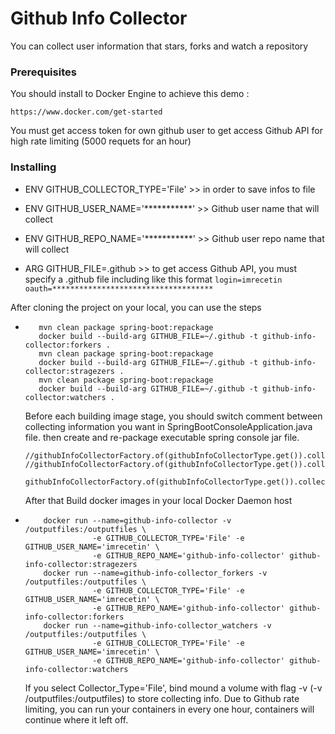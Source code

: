 # Github Info Collector

You can collect user information that stars, forks and watch a repository

### Prerequisites

You should install to Docker Engine to achieve this demo :

```
https://www.docker.com/get-started
```

You must get access token for own github user to get access Github API for high rate limiting (5000 requets for an hour)

### Installing

- ENV GITHUB_COLLECTOR_TYPE='File'              >> in order to save infos to file
- ENV GITHUB_USER_NAME='***********'            >> Github user name that will collect
- ENV GITHUB_REPO_NAME='***********'            >> Github user repo name that will collect

- ARG GITHUB_FILE=.github                       >> to get access Github API, you must specify a .github file including like this format
            ```login=imrecetin``` <br/>
            ```oauth=************************************``` <br/>
            
 After cloning the project on your local, you can use the steps <br/>
 
 -  ```
       mvn clean package spring-boot:repackage
       docker build --build-arg GITHUB_FILE=~/.github -t github-info-collector:forkers .
       mvn clean package spring-boot:repackage
       docker build --build-arg GITHUB_FILE=~/.github -t github-info-collector:stragezers .
       mvn clean package spring-boot:repackage
       docker build --build-arg GITHUB_FILE=~/.github -t github-info-collector:watchers .
    ```
       Before each building image stage, you should switch comment between collecting information you want 
       in SpringBootConsoleApplication.java file.
       then create and re-package executable spring console jar file.
       
        //githubInfoCollectorFactory.of(githubInfoCollectorType.get()).collectStragezers(userName,repoName);
        //githubInfoCollectorFactory.of(githubInfoCollectorType.get()).collectForkers(userName,repoName);
          githubInfoCollectorFactory.of(githubInfoCollectorType.get()).collectWatchers(userName,repoName);
        
       After that Build docker images in your local Docker Daemon host
       
 -  ``` 
        docker run --name=github-info-collector -v /outputfiles:/outputfiles \
                   -e GITHUB_COLLECTOR_TYPE='File' -e GITHUB_USER_NAME='imrecetin' \ 
                   -e GITHUB_REPO_NAME='github-info-collector' github-info-collector:stragezers
        docker run --name=github-info-collector_forkers -v /outputfiles:/outputfiles \
                   -e GITHUB_COLLECTOR_TYPE='File' -e GITHUB_USER_NAME='imrecetin' \
                   -e GITHUB_REPO_NAME='github-info-collector' github-info-collector:forkers
        docker run --name=github-info-collector_watchers -v /outputfiles:/outputfiles \
                   -e GITHUB_COLLECTOR_TYPE='File' -e GITHUB_USER_NAME='imrecetin' \
                   -e GITHUB_REPO_NAME='github-info-collector' github-info-collector:watchers
     ```
        
      If you select Collector_Type='File', bind mound a volume with flag -v (-v /outputfiles:/outputfiles)
      to store collecting info. Due to Github rate limiting, you can run your containers in every one hour,
      containers will continue where it left off.

 

